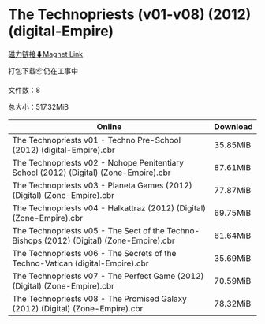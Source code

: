 # The Technopriests (v01-v08) (2012) (digital-Empire)

[磁力链接⬇Magnet Link](magnet:?xt=urn:btih:541be85da7c73ea50d58eea83ef9718a941e5fa8&dn=The%20Technopriests%20%28v01-v08%29%20%282012%29%20%28digital-Empire%29)

打包下载📦仍在工事中

文件数：8

总大小：517.32MiB

Online | Download
--- | ---
The Technopriests v01 - Techno Pre-School (2012) (digital-Empire).cbr | 35.85MiB
The Technopriests v02 - Nohope Penitentiary School (2012) (Digital) (Zone-Empire).cbr | 87.61MiB
The Technopriests v03 - Planeta Games (2012) (Digital) (Zone-Empire).cbr | 77.87MiB
The Technopriests v04 - Halkattraz (2012) (Digital) (Zone-Empire).cbr | 69.75MiB
The Technopriests v05 - The Sect of the Techno-Bishops (2012) (Digital) (Zone-Empire).cbr | 61.64MiB
The Technopriests v06 - The Secrets of the Techno-Vatican (digital-Empire).cbr | 35.69MiB
The Technopriests v07 - The Perfect Game (2012) (Digital) (Zone-Empire).cbr | 70.59MiB
The Technopriests v08 - The Promised Galaxy (2012) (Digital) (Zone-Empire).cbr | 78.32MiB